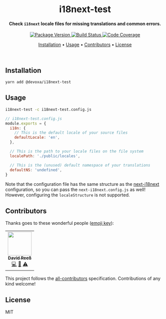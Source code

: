 <!-- Title -->
<h1 align="center">
  i18next-test
</h1>

<!-- Description -->
<h4 align="center">
  Check <code>i18next</code> locale files for missing translations and common errors.
</h4>

<!-- Badges -->
<p align="center">
  <a href="https://www.npmjs.com/package/@devoxa/i18next-test">
    <img
      src="https://img.shields.io/npm/v/@devoxa/i18next-test?style=flat-square"
      alt="Package Version"
    />
  </a>

  <a href="https://github.com/devoxa/i18next-test/actions?query=branch%3Amaster+workflow%3A%22Continuous+Integration%22">
    <img
      src="https://img.shields.io/github/workflow/status/devoxa/i18next-test/Continuous%20Integration?style=flat-square"
      alt="Build Status"
    />
  </a>

  <a href="https://codecov.io/github/devoxa/i18next-test">
    <img
      src="https://img.shields.io/codecov/c/github/devoxa/i18next-test/master?style=flat-square"
      alt="Code Coverage"
    />
  </a>
</p>

<!-- Quicklinks -->
<p align="center">
  <a href="#installation">Installation</a> •
  <a href="#usage">Usage</a> •
  <a href="#contributors">Contributors</a> •
  <a href="#license">License</a>
</p>

<br>

## Installation

```bash
yarn add @devoxa/i18next-test
```

## Usage

```bash
i18next-test -c i18next-test.config.js
```

```js
// i18next-test.config.js
module.exports = {
  i18n: {
    // This is the default locale of your source files
    defaultLocale: 'en',
  },

  // This is the path to your locale files on the file system
  localePath: './public/locales',

  // This is the (unused) default namespace of your translations
  defaultNS: 'undefined',
}
```

Note that the configuration file has the same structure as the
[next-i18next](https://github.com/isaachinman/next-i18next#options) configuration, so you can pass
the `next-i18next.config.js` as well! However, configuring the `localeStructure` is not supported.

## Contributors

Thanks goes to these wonderful people ([emoji key](https://allcontributors.org/docs/en/emoji-key)):

<!-- ALL-CONTRIBUTORS-LIST:START - Do not remove or modify this section -->
<!-- prettier-ignore-start -->
<!-- markdownlint-disable -->
<table>
  <tr>
    <td align="center"><a href="https://www.david-reess.de"><img src="https://avatars3.githubusercontent.com/u/4615516?v=4" width="75px;" alt=""/><br /><sub><b>David Reeß</b></sub></a><br /><a href="https://github.com/devoxa/i18next-test/commits?author=queicherius" title="Code">💻</a> <a href="https://github.com/devoxa/i18next-test/commits?author=queicherius" title="Documentation">📖</a> <a href="https://github.com/devoxa/i18next-test/commits?author=queicherius" title="Tests">⚠️</a></td>
  </tr>
</table>

<!-- markdownlint-enable -->
<!-- prettier-ignore-end -->

<!-- ALL-CONTRIBUTORS-LIST:END -->

This project follows the [all-contributors](https://github.com/all-contributors/all-contributors)
specification. Contributions of any kind welcome!

## License

MIT
